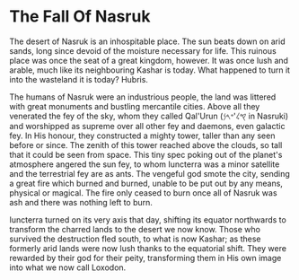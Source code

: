 # The Fall Of Nasruk

The desert of Nasruk is an inhospitable place. The sun beats down on arid sands, long since devoid of the moisture necessary for life. This ruinous place was once the seat of a great kingdom, however. It was once lush and arable, much like its neighbouring Kashar is today. What happened to turn it into the wasteland it is today? Hubris.

The humans of Nasruk were an industrious people, the land was littered with great monuments and bustling mercantile cities. Above all they venerated the fey of the sky, whom they called Qal'Urun (𐤒𐤋'𐤏𐤓𐤍 in Nasruki) and worshipped as supreme over all other fey and daemons, even galactic fey. In His honour, they constructed a mighty tower, taller than any seen before or since. The zenith of this tower reached above the clouds, so tall that it could be seen from space. This tiny spec poking out of the planet's atmosphere angered the sun fey, to whom Iuncterra was a minor satellite and the terrestrial fey are as ants. The vengeful god smote the city, sending a great fire which burned and burned, unable to be put out by any means, physical or magical. The fire only ceased to burn once all of Nasruk was ash and there was nothing left to burn.

Iuncterra turned on its very axis that day, shifting its equator northwards to transform the charred lands to the desert we now know. Those who survived the destruction fled south, to what is now Kashar; as these formerly arid lands were now lush thanks to the equatorial shift. They were rewarded by their god for their peity, transforming them in His own image into what we now call Loxodon. 
